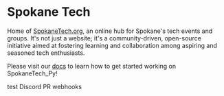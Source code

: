 # Spokane Tech

Home of [SpokaneTech.org](https://SpokaneTech.org), an online hub for Spokane's tech events and groups. It's not just a website; it's a community-driven, open-source initiative aimed at fostering learning and collaboration among aspiring and seasoned tech enthusiasts.

Please visit our [docs](https://spokanetech.github.io/SpokaneTech_Py/) to learn how to get started working on SpokaneTech_Py!

test Discord PR webhooks
